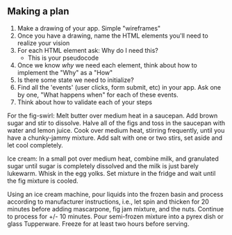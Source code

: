 ## Making a plan
1) Make a drawing of your app. Simple "wireframes"
2) Once you have a drawing, name the HTML elements you'll need to realize your vision
3) For each HTML element ask: Why do I need this?
    - This is your pseudocode
4) Once we know _why_ we need each element, think about how to implement the "Why" as a "How"
5) Is there some state we need to initialize?
6) Find all the 'events' (user clicks, form submit, etc) in your app. Ask one by one, "What happens when" for each of these events.
7) Think about how to validate each of your steps


For the fig-swirl: Melt butter over medium heat in a saucepan. Add brown sugar and stir to dissolve. Halve all of the figs and toss in the saucepan with water and lemon juice. Cook over medium heat, stirring frequently, until you have a chunky-jammy mixture.  Add salt with one or two stirs, set aside and let cool completely.  

Ice cream: In a small pot over medium heat, combine milk, and granulated sugar until sugar is completely dissolved and the milk is just barely lukewarm.  Whisk in the egg yolks.  Set mixture in the fridge and wait until the fig mixture is cooled. 

Using an ice cream machine, pour liquids into the frozen basin and process according to manufacturer instructions, i.e., let spin and thicken for 20 minutes before adding mascarpone, fig jam mixture, and the nuts.  Continue to process for +/- 10 minutes. Pour semi-frozen mixture into a pyrex dish or glass Tupperware. Freeze for at least two hours before serving. 